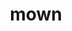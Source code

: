 ---
category: 4-letters
denotation: null
name: mown
reference_link: https://www.etymonline.com/word/mown
root_language: null
root_name: null
title: mown
type: free
word_sums:
- respelling: mown
  sum: 'Mown + '
---